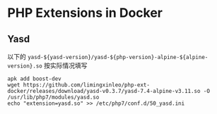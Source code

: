 # PHP Extensions in Docker

## Yasd

以下的 `yasd-${yasd-version}/yasd-${php-version}-alpine-${alpine-version}.so` 按实际情况填写

```shell
apk add boost-dev
wget https://github.com/limingxinleo/php-ext-docker/releases/download/yasd-v0.3.7/yasd-7.4-alpine-v3.11.so -O /usr/lib/php7/modules/yasd.so
echo "extension=yasd.so" >> /etc/php7/conf.d/50_yasd.ini
```
